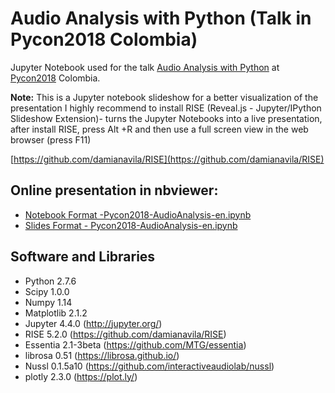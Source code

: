 # Audio Analysis with Python (Talk in Pycon2018 Colombia)

Jupyter Notebook used for the talk [Audio Analysis with Python](https://www.pycon.co/speakers/jose-ricardo-zapata/) at [Pycon2018](https://www.pycon.co/) Colombia.

**Note:** This is a Jupyter notebook slideshow for a better visualization of the presentation I highly recommend to install RISE (Reveal.js - Jupyter/IPython Slideshow Extension)- turns the Jupyter Notebooks into a live presentation, after install RISE, press Alt +R and then use a full screen view in the web browser (press F11)

[https://github.com/damianavila/RISE](https://github.com/damianavila/RISE)

## Online presentation in nbviewer:

- [Notebook Format -Pycon2018-AudioAnalysis-en.ipynb](http://nbviewer.jupyter.org/github/JoseRZapata/Pycon2018Colombia/blob/master/Pycon2018-AudioAnalysis-en.ipynb)
- [Slides Format - Pycon2018-AudioAnalysis-en.ipynb](http://nbviewer.jupyter.org/format/slides/github/JoseRZapata/Pycon2018Colombia/blob/master/Pycon2018-AudioAnalysis-en.ipynb)

## Software and Libraries

- Python 2.7.6
- Scipy 1.0.0
- Numpy 1.14
- Matplotlib 2.1.2
- Jupyter 4.4.0 (http://jupyter.org/)
- RISE 5.2.0 (https://github.com/damianavila/RISE) 
- Essentia 2.1-3beta (https://github.com/MTG/essentia)
- librosa 0.51  (https://librosa.github.io/)
- Nussl 0.1.5a10 (https://github.com/interactiveaudiolab/nussl)
- plotly 2.3.0 (https://plot.ly/)

